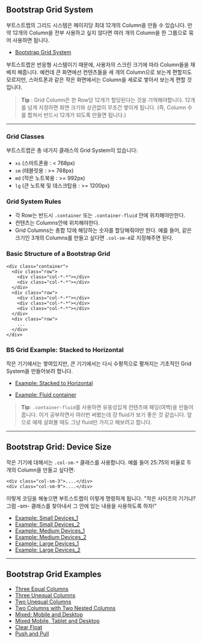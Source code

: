 Bootstrap Grid System
---

부트스트랩의 그리드 시스템은 페이지당 최대 12개의 Column을 만들 수 있습니다. 만약 12개의 Column을 전부 사용하고 싶지 않다면 여러 개의 Column을 한 그룹으로 묶어 사용하면 됩니다.

- [Bootstrap Grid System](https://www.w3schools.com/bootstrap/bootstrap_grid_system.asp)

부트스트랩은 반응형 시스템이기 때문에, 사용자의 스크린 크기에 따라 Column들을 재배치 해줍니다. 예컨데 큰 화면에선 컨텐츠들을 세 개의 Column으로 보는게 편할지도 모르지만, 스마트폰과 같은 작은 화면에서는 Column을 세로로 쌓아서 보는게 편할 것입니다.

> **Tip** : Grid Column은 한 Row당 12개가 할당된다는 것을 기억해야합니다. 12개를 넘게 지정하면 화면 크기와 상관없이 무조건 쌓이게 됩니다. (즉, Column 수를 합쳐서 반드시 12개가 되도록 만들면 됩니다.)


----------
### Grid Classes

부트스트랩은 총 네가지 클래스의 Grid System이 있습니다:

 - `xs` (스마트폰용 : < 768px)
 - `sm` (태블릿용 : >= 768px)
 - `md` (작은 노트북용 : >= 992px)
 - `lg` (큰 노트북 및 데스크탑용 : >= 1200px)



### Grid System Rules

 - 각 Row는 반드시 `.container` 또는 `.container-fluid` 안에 위치해야만한다.
 - 컨텐츠는 Columns안에 위치해야한다.
 - Grid Columns는 총합 12에 해당하는 숫자를 할당해줘야만 한다. 예를 들어, 같은 크기인 3개의 Columns를 만들고 싶다면 `.col-sm-4`로 지정해주면 된다.



### Basic Structure of a Bootstrap Grid

```
<div class="container">
  <div class="row">
    <div class="col-*-*"></div>
    <div class="col-*-*"></div>
  </div>
  <div class="row">
    <div class="col-*-*"></div>
    <div class="col-*-*"></div>
    <div class="col-*-*"></div>
  </div>
  <div class="row">
    ...
  </div>
</div>
```


### BS Grid Example: Stacked to Horizontal

작은 기기에서는 쌓여있지만, 큰 기기에서는 다시 수평적으로 펼쳐지는 기초적인 Grid System을 만들어보려 합니다.

- [Example: Stacked to Horizontal](https://www.w3schools.com/bootstrap/tryit.asp?filename=trybs_grid_stacked_to_hor&stacked=h)

- [Example: Fluid container](https://www.w3schools.com/bootstrap/tryit.asp?filename=trybs_grid_container-fluid&stacked=h)

> **Tip**: `.container-fluid`를 사용하면 유동성있게 컨텐츠에 패딩(여백)을 만들어줍니다. 이거 공부하면서 여러번 써봤는데 걍 fluid가 보기 좋은 것 같습니다. 앞으로 예제 살펴볼 때도 그냥 fluid만 가지고 해보려고 합니다.


----------
## Bootstrap Grid: Device Size

작은 기기에 대해서는 `.col-sm-*` 클래스를 사용합니다. 예를 들어 25:75의 비율로 두 개의 Column을 만들고 싶다면:
```
<div class="col-sm-3">....</div>
<div class="col-sm-9">....</div>
```
이렇게 코딩을 해놓으면 부트스트랩이 이렇게 명령하게 됩니다.
"작은 사이즈의 기기냐? 그럼 -sm- 클래스를 찾아내서 그 안에 있는 내용을 사용하도록 하자!"

- [Example: Small Devices_1](https://www.w3schools.com/bootstrap/tryit.asp?filename=trybs_grid_small&stacked=h)
- [Example: Small Devices_2](https://www.w3schools.com/bootstrap/tryit.asp?filename=trybs_grid_small2&stacked=h)
- [Example: Medium Devices_1](https://www.w3schools.com/bootstrap/tryit.asp?filename=trybs_grid_medium&stacked=h)
- [Example: Medium Devices_2](https://www.w3schools.com/bootstrap/tryit.asp?filename=trybs_grid_medium2&stacked=h)
- [Example: Large Devices_1](https://www.w3schools.com/bootstrap/tryit.asp?filename=trybs_grid_large&stacked=h)
- [Example: Large Devices_2](https://www.w3schools.com/bootstrap/tryit.asp?filename=trybs_grid_large2&stacked=h)


----------
## Bootstrap Grid Examples

- [Three Equal Columns](https://www.w3schools.com/bootstrap/tryit.asp?filename=trybs_grid_ex1&stacked=h)
- [Three Unequal Columns](https://www.w3schools.com/bootstrap/tryit.asp?filename=trybs_grid_ex2&stacked=h)
- [Two Unequal Columns](https://www.w3schools.com/bootstrap/tryit.asp?filename=trybs_grid_ex3&stacked=h)
- [Two Columns with Two Nested Columns](https://www.w3schools.com/bootstrap/tryit.asp?filename=trybs_grid_ex4&stacked=h)
- [Mixed: Mobile and Desktop](https://www.w3schools.com/bootstrap/tryit.asp?filename=trybs_grid_ex5&stacked=h)
- [Mixed Mobile, Tablet and Desktop](https://www.w3schools.com/bootstrap/tryit.asp?filename=trybs_grid_ex6&stacked=h)
- [Clear Float](https://www.w3schools.com/bootstrap/tryit.asp?filename=trybs_grid_ex7&stacked=h)
- [Push and Pull](https://www.w3schools.com/bootstrap/tryit.asp?filename=trybs_grid_ex9&stacked=h)

